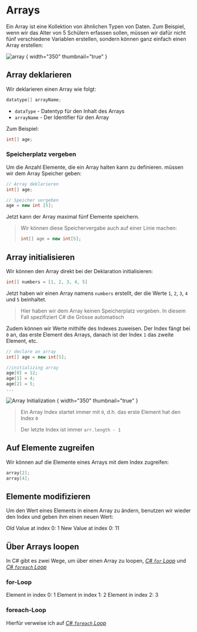 # Arrays

Ein Array ist eine Kollektion von ähnlichen Typen von Daten. Zum Beispiel, wenn wir das Alter von 5 Schülern erfassen sollen, müssen wir dafür
nicht fünf verschiedene Variablen erstellen, sondern können ganz einfach einen Array erstellen:

![array](array.jpg) { width="350" thumbnail="true" }

## Array deklarieren

Wir deklarieren einen Array wie folgt:

```C#
datatype[] arrayName;
```

- `dataType` - Datentyp für den Inhalt des Arrays
- `arrayName` - Der Identifier für den Array

Zum Beispiel:

````C#
int[] age;
````

### Speicherplatz vergeben

Um die Anzahl Elemente, die ein Array halten kann zu definieren. müssen wir dem Array Speicher geben:

````C#
// Array deklarieren
int[] age;

// Speicher vergeben
age = new int [5];
````

Jetzt kann der Array maximal fünf Elemente speichern.

> Wir können diese Speichervergabe auch auf einer Linie machen:
> ````C#
> int[] age = new int[5];
> ````

## Array initialisieren

Wir können den Array direkt bei der Deklaration initialisieren:

````C#
int[] numbers = [1, 2, 3, 4, 5]
````

Jetzt haben wir einen Array namens `numbers` erstellt, der die Werte `1`, `2`, `3`, `4` und `5` beinhaltet.

> Hier haben wir dem Array keinen Speicherplatz vergeben. In diesem Fall spezifiziert C# die Grösse automatisch

Zudem können wir Werte mithilfe des Indexes zuweisen. Der Index fängt bei `0` an, das erste Element des Arrays, danach ist der Index `1` das
zweite Element, etc.

````C#
// declare an array
int[] age = new int[5];

//initializing array
age[0] = 12;
age[1] = 4;
age[2] = 5;
... 
````

![Array Initialization](arrayInit.jpg) { width="350" thumbnail="true" }

> Ein Array Index startet immer mit `0`, d.h. das erste Element hat den Index `0`
>
> Der letzte Index ist immer `arr.length - 1`

## Auf Elemente zugreifen

Wir können auf die Elemente eines Arrays mit dem Index zugreifen:

````C#
array[2];
array[4];
````

## Elemente modifizieren

Um den Wert eines Elements in einem Array zu ändern, benutzen wir wieder den Index und geben ihm einen neuen Wert:

<tabs>
    <tab title="C#">
        <code-block lang="c#" src="arrayModify.cs" />
    </tab>
    <tab title="Output">
        <code-block lang="bash">
            Old Value at index 0: 1
            New Value at index 0: 11
        </code-block>
    </tab>
</tabs>

## Über Arrays loopen

In C# gibt es zwei Wege, um über einen Array zu loopen, [_C# `for` Loop_](for-Loop.md) und [_C# `foreach` Loop_](foreach-Loop.md)

### for-Loop

<tabs>
    <tab title="C#">
        <code-block lang="c#" src="arrayFor.cs" />
    </tab>
    <tab title="Output">
        <code-block lang="bash">
            Element in index 0: 1
            Element in index 1: 2
            Element in index 2: 3
        </code-block>
    </tab>
</tabs>

### foreach-Loop

Hierfür verweise ich auf [_C# `foreach` Loop_](foreach-Loop.md)
